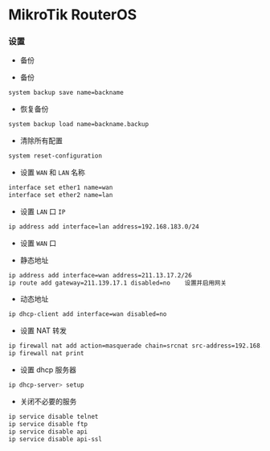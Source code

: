 # MikroTik RouterOS 

### 设置

+ 备份

- 备份

```sh
system backup save name=backname
```

- 恢复备份

```sh
system backup load name=backname.backup
```

- 清除所有配置

```sh
system reset-configuration
```

+ 设置 `WAN` 和 `LAN` 名称

```sh
interface set ether1 name=wan
interface set ether2 name=lan
````

+ 设置 `LAN` 口 `IP`

```sh
ip address add interface=lan address=192.168.183.0/24
```

+ 设置 `WAN` 口 

- 静态地址

```sh
ip address add interface=wan address=211.13.17.2/26
ip route add gateway=211.139.17.1 disabled=no    设置并启用网关
```

- 动态地址

```sh
ip dhcp-client add interface=wan disabled=no
```

+ 设置 NAT 转发

```sh
ip firewall nat add action=masquerade chain=srcnat src-address=192.168.183.0/24
ip firewall nat print
```

+ 设置 dhcp 服务器

```sh
ip dhcp-server> setup
```

+ 关闭不必要的服务

```sh
ip service disable telnet
ip service disable ftp
ip service disable api
ip service disable api-ssl
```